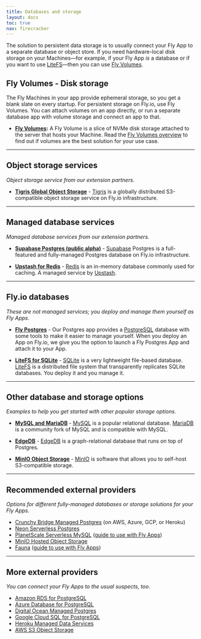 ```yaml
---
title: Databases and storage
layout: docs
toc: true
nav: firecracker
---
```


The solution to persistent data storage is to usually connect your Fly App to a separate database or object store. If you need hardware-local disk storage on your Machines&mdash;for example, if your Fly App _is_ a database or if you want to use [LiteFS](/docs/litefs)&mdash;then you can use [Fly Volumes](/docs/volumes/).

## Fly Volumes - Disk storage

The Fly Machines in your app provide ephemeral storage, so you get a blank slate on every startup. For persistent storage on Fly.io, use Fly Volumes. You can attach volumes on an app directly, or run a separate database app with volume storage and connect an app to that. 

- **[Fly Volumes](/docs/volumes/):** A Fly Volume is a slice of NVMe disk storage attached to the server that hosts your Machine. Read the [Fly Volumes overview](/docs/volumes/overview/) to find out if volumes are the best solution for your use case.

---

## Object storage services

_Object storage service from our extension partners._

- **[Tigris Global Object Storage](/docs/tigris/)** - [Tigris](https://www.tigrisdata.com/+external) is a globally distributed S3-compatible object storage service on Fly.io infrastructure.

---

## Managed database services

_Managed database services from our extension partners._

- **[Supabase Postgres (public alpha)](/docs/supabase/)** - [Supabase](https://supabase.com/database+external) Postgres is a full-featured and fully-managed Postgres database on Fly.io infrastructure.

- **[Upstash for Redis](/docs/upstash/redis/)** - [Redis](https://redis.io/+external) is an in-memory database commonly used for caching. A managed service by [Upstash](https://upstash.com/+external).

---

## Fly.io databases

_These are not managed services; you deploy and manage them yourself as Fly Apps._

- **[Fly Postgres](/docs/postgres/)** - Our Postgres app provides a [PostgreSQL](https://www.postgresql.org/+external) database with some tools to make it easier to manage yourself. When you deploy an App on Fly.io, we give you the option to launch a Fly Postgres App and attach it to your App.

- **[LiteFS for SQLite](/docs/litefs/)** - [SQLite](https://www.sqlite.org/index.html+external) is a very lightweight file-based database. [LiteFS](/docs/litefs/) is a distributed file system that transparently replicates SQLite databases. You deploy it and you manage it.

---

## Other database and storage options

_Examples to help you get started with other popular storage options._

- **[MySQL and MariaDB](/docs/app-guides/mysql-on-fly/)** - [MySQL](https://www.mysql.com/+external) is a popular relational database. [MariaDB](https://mariadb.org/+external) is a community fork of MySQL and is compatible with MySQL.

- **[EdgeDB](/docs/app-guides/edgedb/)** - [EdgeDB](https://www.edgedb.com/+external) is a graph-relational database that runs on top of Postgres.

- **[MinIO Object Storage](/docs/app-guides/minio/)** - [MinIO](https://min.io/+external) is software that allows you to self-host S3-compatible storage.

---

## Recommended external providers

_Options for different fully-managed databases or storage solutions for your Fly Apps._

- [Crunchy Bridge Managed Postgres](https://www.crunchydata.com/products/crunchy-bridge+external) (on AWS, Azure, GCP, or Heroku)
- [Neon Serverless Postgres](https://neon.tech/+external)
- [PlanetScale Serverless MySQL](https://planetscale.com/+external) ([guide to use with Fly Apps](/docs/app-guides/planetscale/))
- [MinIO Hosted Object Storage](https://min.io/+external)
- [Fauna](https://fauna.com/+external) ([guide to use with Fly Apps](/docs/app-guides/fauna/))

---

## More external providers

_You can connect your Fly Apps to the usual suspects, too._

- [Amazon RDS for PostgreSQL](https://aws.amazon.com/rds/postgresql/+external)
- [Azure Database for PostgreSQL](https://azure.microsoft.com/en-us/products/postgresql/#overview+external)
- [Digital Ocean Managed Postgres](https://www.digitalocean.com/products/managed-databases-postgresql+external)
- [Google Cloud SQL for PostgreSQL](https://cloud.google.com/sql/docs/postgres/+external)
- [Heroku Managed Data Services](https://www.heroku.com/managed-data-services+external)
- [AWS S3 Object Storage](https://aws.amazon.com/s3/+external)

